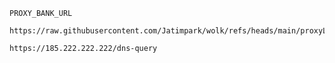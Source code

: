 ````
PROXY_BANK_URL
````

````
https://raw.githubusercontent.com/Jatimpark/wolk/refs/heads/main/proxyList.txt
````
````
https://185.222.222.222/dns-query
````
